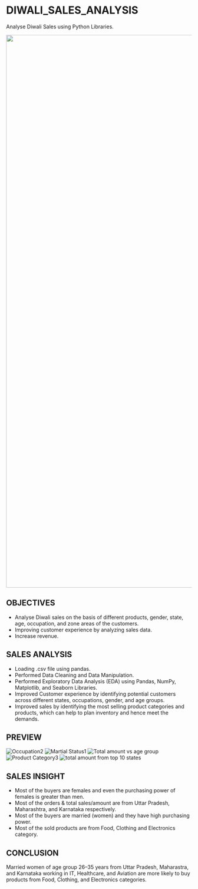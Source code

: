 # DIWALI_SALES_ANALYSIS
Analyse Diwali Sales using Python Libraries.

<img width="1500" src="https://github.com/ritikaga/Diwali-Sales-Analysis/assets/66274316/a8ec3b37-4711-470e-a9d1-0fbe44ae3747">


## OBJECTIVES 
* Analyse Diwali sales on the basis of different products, gender, state, age, occupation, and zone areas of the customers.
* Improving customer experience by analyzing sales data.
* Increase revenue.
  
## SALES ANALYSIS 
* Loading .csv file using pandas.
* Performed Data Cleaning and Data Manipulation.
* Performed Exploratory Data Analysis (EDA) using Pandas, NumPy, Matplotlib, and Seaborn Libraries.
* Improved Customer experience by identifying potential customers across different states, occupations, gender, and age groups.
* Improved sales by identifying the most selling product categories and products, which can help to plan inventory and hence meet the demands.

## PREVIEW
![Occupation2](https://github.com/ritikaga/Diwali-Sales-Analysis/assets/66274316/4165a52a-b438-41f6-99a2-92349df5e3ec)
![Martial Status1](https://github.com/ritikaga/Diwali-Sales-Analysis/assets/66274316/ab2e6b73-3d55-4187-bbd3-28303a639c08)
![Total amount vs age group](https://github.com/ritikaga/Diwali-Sales-Analysis/assets/66274316/6c674ee0-1e21-4fb8-8370-8f61b00e65e9)
![Product Category3](https://github.com/ritikaga/Diwali-Sales-Analysis/assets/66274316/48e7984f-559b-4ad4-9283-b0d972ee45d1)
![total amount from top 10 states](https://github.com/ritikaga/Diwali-Sales-Analysis/assets/66274316/ae2c9e11-1ff1-4246-b9fd-001e3709a007)

## SALES INSIGHT
* Most of the buyers are females and even the purchasing power of females is greater than men.
* Most of the orders & total sales/amount are from Uttar Pradesh, Maharashtra, and Karnataka respectively.
* Most of the buyers are married (women) and they have high purchasing power.
* Most of the sold products are from Food, Clothing and Electronics category.


## CONCLUSION 
Married women of age group 26–35 years from Uttar Pradesh, Maharastra, and Karnataka working in IT, Healthcare, and Aviation are more likely to buy products from Food, Clothing, and Electronics categories.





